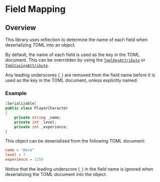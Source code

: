 # Field Mapping

## Overview

This library uses reflection to determine the name of each field when deserializing TOML into an object.

By default, the name of each field is used as the key in the TOML document.
This can be overridden by using the [`TomlKeyAttribute`](attributes/toml-key-attribute.md) or [`TomlCasingAttribute`](attributes/toml-casing-attribute.md).

Any leading underscores (`_`) are removed from the field name before it is used as the key in the TOML document, unless explicitly named.

### Example

```csharp
[Serializable]
public class PlayerCharacter
{
    private string _name;
    private int _level;
    private int _experience;
}
```

This object can be deserialized from the following TOML document:

```toml
name = "Hero"
level = 7
experience = 1250
```

Notice that the leading underscore (`_`) in the field name is ignored when deserializing the TOML document into the object.
